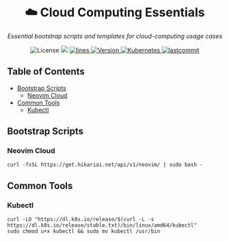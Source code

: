 <h1 align="center"> ☁️ Cloud Computing Essentials</h1>
<p align="center">
    <em>Essential bootstrap scripts and templates for cloud-computing usage cases</em>
</p>

<p align="center">
    <img src="https://img.shields.io/github/license/yqlbu/cloud-computing-essentials" alt="License"/>
    <a href="https://hits.seeyoufarm.com"><img src="https://hits.seeyoufarm.com/api/count/incr/badge.svg?url=https%3A%2F%2Fgithub.com%2Fyqlbu%2Fcloud-computing-essentials&count_bg=%2379C83D&title_bg=%23555555&icon=&icon_color=%2328D7BD&title=hits&edge_flat=false"/></a>
    <a href="https://img.shields.io/tokei/lines/github/yqlbu/cloud-computing-essentials?color=violet">
      <img src="https://img.shields.io/tokei/lines/github/yqlbu/cloud-computing-essentials?color=violet" alt="lines">
    </a>
    <a href="https://hub.docker.com/repository/docker/hikariai/">
        <img src="https://img.shields.io/badge/docker-20.10-blue" alt="Version">
    </a>
    <a href="https://github.com/neovim/neovim">
        <img src="https://img.shields.io/badge/kubernetes-v1.21-navy.svg" alt="Kubernetes"/>
    </a>
    <a href="https://github.com/yqlbu/cloud-computing-essentials">
        <img src="https://img.shields.io/github/last-commit/yqlbu/cloud-computing-essentials" alt="lastcommit"/>
    </a>

</p>

## Table of Contents

- [Bootstrap Scripts](#bootstrap-scripts)
  - [Neovim Cloud](#neovim-cloud)
- [Common Tools](#common-tools)
  - [Kubectl](#kubectl)

## Bootstrap Scripts

### Neovim Cloud

```
curl -fsSL https://get.hikariai.net/api/v1/neovim/ | sudo bash -
```

## Common Tools

### Kubectl

```
curl -LO "https://dl.k8s.io/release/$(curl -L -s https://dl.k8s.io/release/stable.txt)/bin/linux/amd64/kubectl"
sudo chmod u+x kubectl && sudo mv kubectl /usr/bin
```
